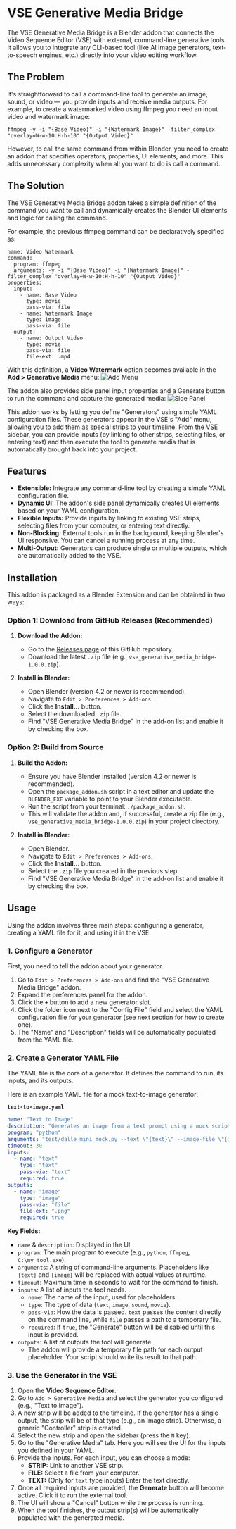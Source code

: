 # VSE Generative Media Bridge

The VSE Generative Media Bridge is a Blender addon that connects the Video Sequence Editor (VSE) with external, command-line generative tools. It allows you to integrate any CLI-based tool (like AI image generators, text-to-speech engines, etc.) directly into your video editing workflow.

## The Problem
It's straightforward to call a command-line tool to generate an image, sound, or video — you provide inputs and receive media outputs.
For example, to create a watermarked video using ffmpeg you need an input video and watermark image:
```
ffmpeg -y -i "{Base Video}" -i "{Watermark Image}" -filter_complex "overlay=W-w-10:H-h-10" "{Output Video}"
```
However, to call the same command from within Blender, you need to create an addon that specifies operators, properties, UI elements, and more. This adds unnecessary complexity when all you want to do is call a command.

## The Solution
The VSE Generative Media Bridge addon takes a simple definition of the command you want to call and dynamically creates the Blender UI elements and logic for calling the command.

For example, the previous ffmpeg command can be declaratively specified as:
```
name: Video Watermark
command:
  program: ffmpeg
  arguments: -y -i "{Base Video}" -i "{Watermark Image}" -filter_complex "overlay=W-w-10:H-h-10" "{Output Video}"
properties:
  input:
    - name: Base Video
      type: movie
      pass-via: file
    - name: Watermark Image
      type: image
      pass-via: file
  output:
    - name: Output Video
      type: movie
      pass-via: file
      file-ext: .mp4
```
With this definition, a **Video Watermark** option becomes available in the **Add > Generative Media** menu:
![Add Menu](docs/images/README/AddMenu.png)

The addon also provides side panel input properties and a Generate button to run the command and capture the generated media:
![Side Panel](docs/images/README/SidePanelUI.png)

This addon works by letting you define "Generators" using simple YAML configuration files. These generators appear in the VSE's "Add" menu, allowing you to add them as special strips to your timeline. From the VSE sidebar, you can provide inputs (by linking to other strips, selecting files, or entering text) and then execute the tool to generate media that is automatically brought back into your project.

## Features

-   **Extensible:** Integrate any command-line tool by creating a simple YAML configuration file.
-   **Dynamic UI:** The addon's side panel dynamically creates UI elements based on your YAML configuration.
-   **Flexible Inputs:** Provide inputs by linking to existing VSE strips, selecting files from your computer, or entering text directly.
-   **Non-Blocking:** External tools run in the background, keeping Blender's UI responsive. You can cancel a running process at any time.
-   **Multi-Output:** Generators can produce single or multiple outputs, which are automatically added to the VSE.

## Installation

This addon is packaged as a Blender Extension and can be obtained in two ways:

### Option 1: Download from GitHub Releases (Recommended)

1.  **Download the Addon:**
    -   Go to the [Releases page](../../releases) of this GitHub repository.
    -   Download the latest `.zip` file (e.g., `vse_generative_media_bridge-1.0.0.zip`).

2.  **Install in Blender:**
    -   Open Blender (version 4.2 or newer is recommended).
    -   Navigate to `Edit > Preferences > Add-ons`.
    -   Click the **Install...** button.
    -   Select the downloaded `.zip` file.
    -   Find "VSE Generative Media Bridge" in the add-on list and enable it by checking the box.

### Option 2: Build from Source

1.  **Build the Addon:**
    -   Ensure you have Blender installed (version 4.2 or newer is recommended).
    -   Open the `package_addon.sh` script in a text editor and update the `BLENDER_EXE` variable to point to your Blender executable.
    -   Run the script from your terminal: `./package_addon.sh`.
    -   This will validate the addon and, if successful, create a zip file (e.g., `vse_generative_media_bridge-1.0.0.zip`) in your project directory.

2.  **Install in Blender:**
    -   Open Blender.
    -   Navigate to `Edit > Preferences > Add-ons`.
    -   Click the **Install...** button.
    -   Select the `.zip` file you created in the previous step.
    -   Find "VSE Generative Media Bridge" in the add-on list and enable it by checking the box.

## Usage

Using the addon involves three main steps: configuring a generator, creating a YAML file for it, and using it in the VSE.

### 1. Configure a Generator

First, you need to tell the addon about your generator.

1.  Go to `Edit > Preferences > Add-ons` and find the "VSE Generative Media Bridge" addon.
2.  Expand the preferences panel for the addon.
3.  Click the **`+`** button to add a new generator slot.
4.  Click the folder icon next to the "Config File" field and select the YAML configuration file for your generator (see next section for how to create one).
5.  The "Name" and "Description" fields will be automatically populated from the YAML file.

### 2. Create a Generator YAML File

The YAML file is the core of a generator. It defines the command to run, its inputs, and its outputs.

Here is an example YAML file for a mock text-to-image generator:

**`text-to-image.yaml`**
```yaml
name: "Text to Image"
description: "Generates an image from a text prompt using a mock script."
program: "python"
arguments: "test/dalle_mini_mock.py --text \"{text}\" --image-file \"{image}\""
timeout: 30
inputs:
  - name: "text"
    type: "text"
    pass-via: "text"
    required: true
outputs:
  - name: "image"
    type: "image"
    pass-via: "file"
    file-ext: ".png"
    required: true
```

**Key Fields:**
-   `name` & `description`: Displayed in the UI.
-   `program`: The main program to execute (e.g., `python`, `ffmpeg`, `C:\my_tool.exe`).
-   `arguments`: A string of command-line arguments. Placeholders like `{text}` and `{image}` will be replaced with actual values at runtime.
-   `timeout`: Maximum time in seconds to wait for the command to finish.
-   `inputs`: A list of inputs the tool needs.
    -   `name`: The name of the input, used for placeholders.
    -   `type`: The type of data (`text`, `image`, `sound`, `movie`).
    -   `pass-via`: How the data is passed. `text` passes the content directly on the command line, while `file` passes a path to a temporary file.
    -   `required`: If `true`, the "Generate" button will be disabled until this input is provided.
-   `outputs`: A list of outputs the tool will generate.
    -   The addon will provide a temporary file path for each output placeholder. Your script should write its result to that path.

### 3. Use the Generator in the VSE

1.  Open the **Video Sequence Editor**.
2.  Go to `Add > Generative Media` and select the generator you configured (e.g., "Text to Image").
3.  A new strip will be added to the timeline. If the generator has a single output, the strip will be of that type (e.g., an Image strip). Otherwise, a generic "Controller" strip is created.
4.  Select the new strip and open the sidebar (press the `N` key).
5.  Go to the "Generative Media" tab. Here you will see the UI for the inputs you defined in your YAML.
6.  Provide the inputs. For each input, you can choose a mode:
    -   **STRIP:** Link to another VSE strip.
    -   **FILE:** Select a file from your computer.
    -   **TEXT:** (Only for `text` type inputs) Enter the text directly.
7.  Once all required inputs are provided, the **Generate** button will become active. Click it to run the external tool.
8.  The UI will show a "Cancel" button while the process is running.
9.  When the tool finishes, the output strip(s) will be automatically populated with the generated media. 